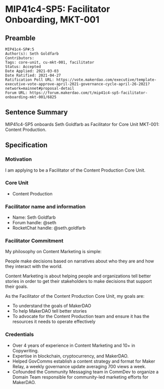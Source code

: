 # MIP41c4-SP5: Facilitator Onboarding, MKT-001

## Preamble

```
MIP41c4-SP#:5
Author(s): Seth Goldfarb
Contributors:
Tags: core-unit, cu-mkt-001, facilitator
Status: Accepted
Date Applied: 2021-03-03
Date Ratified: 2021-04-27
Ratification Poll URL: https://vote.makerdao.com/executive/template-executive-vote-approve-april-2021-governance-cycle-april-26-2021?network=mainnet#proposal-detail
Forum URL: https://forum.makerdao.com/t/mip41c4-sp5-facilitator-onboarding-mkt-001/6825
```

## Sentence Summary

MIP41c4-SP5 onboards Seth Goldfarb as Facilitator for Core Unit MKT-001: Content Production.

## Specification

### Motivation

I am applying to be a Facilitator of the Content Production Core Unit.

### Core Unit

* Content Production

### Facilitator name and information

* Name: Seth Goldfarb
* Forum handle: @seth
* RocketChat handle: @seth.goldfarb

### Facilitator Commitment

My philosophy on Content Marketing is simple:

People make decisions based on narratives about who they are and how they interact with the world.

Content Marketing is about helping people and organizations tell better stories in order to get their stakeholders to make decisions that support their goals.

As the Facilitator of the Content Production Core Unit, my goals are:

* To understand the goals of MakerDAO
* To help MakerDAO tell better stories
* To advocate for the Content Production team and ensure it has the resources it needs to operate effectively

### Credentials

* Over 4 years of experience in Content Marketing and 10+ in Copywriting.
* Expertise in blockchain, cryptocurrency, and MakerDAO.
* Helped GovComms establish a content strategy and format for Maker Relay, a weekly governance update averaging 700 views a week.
* Cofounded the Community Messaging team in CommDev to organize a Domain Team responsible for community-led marketing efforts for MakerDAO.
